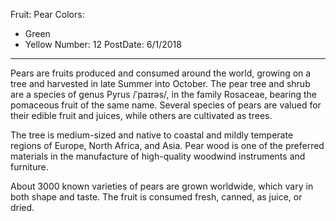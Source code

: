 Fruit: Pear
Colors:
  - Green
  - Yellow
Number: 12
PostDate: 6/1/2018
---
Pears are fruits produced and consumed around the world, growing on a tree and harvested in late Summer into October. The pear tree and shrub are a species of genus Pyrus /ˈpaɪrəs/, in the family Rosaceae, bearing the pomaceous fruit of the same name. Several species of pears are valued for their edible fruit and juices, while others are cultivated as trees.

The tree is medium-sized and native to coastal and mildly temperate regions of Europe, North Africa, and Asia. Pear wood is one of the preferred materials in the manufacture of high-quality woodwind instruments and furniture.

About 3000 known varieties of pears are grown worldwide, which vary in both shape and taste. The fruit is consumed fresh, canned, as juice, or dried.